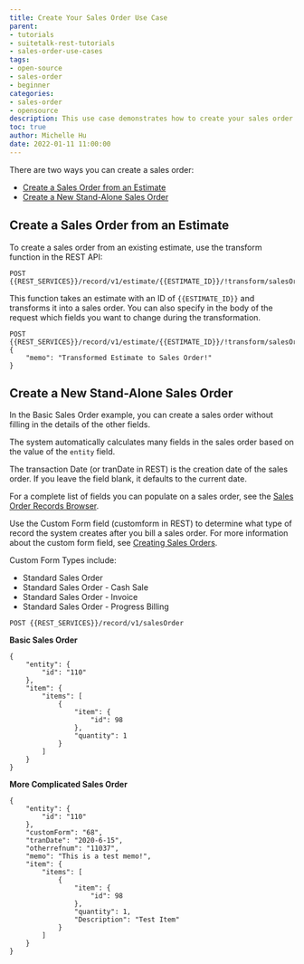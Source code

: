```yaml
---
title: Create Your Sales Order Use Case
parent:
- tutorials
- suitetalk-rest-tutorials
- sales-order-use-cases
tags:
- open-source
- sales-order
- beginner
categories:
- sales-order
- opensource
description: This use case demonstrates how to create your sales order.
toc: true
author: Michelle Hu
date: 2022-01-11 11:00:00
---
```

There are two ways you can create a sales order:
- [Create a Sales Order from an Estimate](#create-a-sales-order-from-an-estimate)
- [Create a New Stand-Alone Sales Order](#create-a-new-stand-alone-sales-order)

## Create a Sales Order from an Estimate

To create a sales order from an existing estimate, use the transform function in the REST API:

<!-- {% raw %} -->
```
POST {{REST_SERVICES}}/record/v1/estimate/{{ESTIMATE_ID}}/!transform/salesOrder
```
<!-- {% endraw %} -->

This function takes an estimate with an ID of <!-- {% raw %} --> `{{ESTIMATE_ID}}` <!-- {% endraw %} --> and transforms it into a sales order. You can also specify in the body of the request which fields you want to change during the transformation.

<!-- {% raw %} -->
```
POST {{REST_SERVICES}}/record/v1/estimate/{{ESTIMATE_ID}}/!transform/salesOrder
{
    "memo": "Transformed Estimate to Sales Order!"
}
```
<!-- {% endraw %} -->

## Create a New Stand-Alone Sales Order

In the Basic Sales Order example, you can create a sales order without filling in the details of the other fields.

The system automatically calculates many fields in the sales order based on the value of the `entity` field.

The transaction Date (or tranDate in REST) is the creation date of the sales order. If you leave the field blank, it defaults to the current date.

For a complete list of fields you can populate on a sales order, see the [Sales Order Records Browser](https://system.netsuite.com/help/helpcenter/en_US/srbrowser/Browser2021_2/script/record/salesorder.html).

Use the Custom Form field (customform in REST) to determine what type of record the system creates after you bill a sales order. For more information about the custom form field, see [Creating Sales Orders](https://docs.oracle.com/en/cloud/saas/netsuite/ns-online-help/section_N1216500.html).

Custom Form Types include:

- Standard Sales Order
- Standard Sales Order - Cash Sale
- Standard Sales Order - Invoice
- Standard Sales Order - Progress Billing

<!-- {% raw %} -->
```
POST {{REST_SERVICES}}/record/v1/salesOrder
```
<!-- {% endraw %} -->

**Basic Sales Order**

```
{
    "entity": {
        "id": "110"
    },
    "item": {
        "items": [
            {
                "item": {
                    "id": 98
                },
                "quantity": 1
            }
        ]
    }
}
```

**More Complicated Sales Order**

```
{
    "entity": {
        "id": "110"
    },
    "customForm": "68",
    "tranDate": "2020-6-15",
    "otherrefnum": "11037",
    "memo": "This is a test memo!",
    "item": {
        "items": [
            {
                "item": {
                    "id": 98
                },
                "quantity": 1,
                "Description": "Test Item"
            }
        ]
    }
}
```